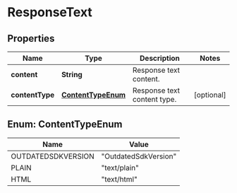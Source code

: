 
# ResponseText

## Properties
Name | Type | Description | Notes
------------ | ------------- | ------------- | -------------
**content** | **String** | Response text content. | 
**contentType** | [**ContentTypeEnum**](#ContentTypeEnum) | Response text content type. |  [optional]


<a name="ContentTypeEnum"></a>
## Enum: ContentTypeEnum
Name | Value
---- | -----
OUTDATEDSDKVERSION | &quot;OutdatedSdkVersion&quot;
PLAIN | &quot;text/plain&quot;
HTML | &quot;text/html&quot;



